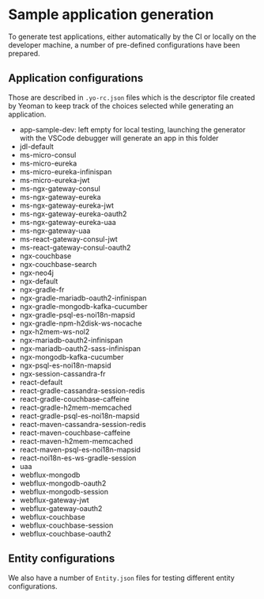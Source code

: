 # Sample application generation

To generate test applications, either automatically by the CI or locally on the developer machine, a number of pre-defined configurations have been prepared.

## Application configurations

Those are described in `.yo-rc.json` files which is the descriptor file created by Yeoman to keep track of the choices selected while generating an application.

-   app-sample-dev: left empty for local testing, launching the generator with the VSCode debugger will generate an app in this folder
-   jdl-default
-   ms-micro-consul
-   ms-micro-eureka
-   ms-micro-eureka-infinispan
-   ms-micro-eureka-jwt
-   ms-ngx-gateway-consul
-   ms-ngx-gateway-eureka
-   ms-ngx-gateway-eureka-jwt
-   ms-ngx-gateway-eureka-oauth2
-   ms-ngx-gateway-eureka-uaa
-   ms-ngx-gateway-uaa
-   ms-react-gateway-consul-jwt
-   ms-react-gateway-consul-oauth2
-   ngx-couchbase
-   ngx-couchbase-search
-   ngx-neo4j
-   ngx-default
-   ngx-gradle-fr
-   ngx-gradle-mariadb-oauth2-infinispan
-   ngx-gradle-mongodb-kafka-cucumber
-   ngx-gradle-psql-es-noi18n-mapsid
-   ngx-gradle-npm-h2disk-ws-nocache
-   ngx-h2mem-ws-nol2
-   ngx-mariadb-oauth2-infinispan
-   ngx-mariadb-oauth2-sass-infinispan
-   ngx-mongodb-kafka-cucumber
-   ngx-psql-es-noi18n-mapsid
-   ngx-session-cassandra-fr
-   react-default
-   react-gradle-cassandra-session-redis
-   react-gradle-couchbase-caffeine
-   react-gradle-h2mem-memcached
-   react-gradle-psql-es-noi18n-mapsid
-   react-maven-cassandra-session-redis
-   react-maven-couchbase-caffeine
-   react-maven-h2mem-memcached
-   react-maven-psql-es-noi18n-mapsid
-   react-noi18n-es-ws-gradle-session
-   uaa
-   webflux-mongodb
-   webflux-mongodb-oauth2
-   webflux-mongodb-session
-   webflux-gateway-jwt
-   webflux-gateway-oauth2
-   webflux-couchbase
-   webflux-couchbase-session
-   webflux-couchbase-oauth2

## Entity configurations

We also have a number of `Entity.json` files for testing different entity configurations.
